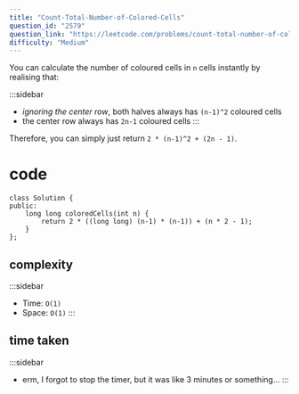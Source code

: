 ```yaml
---
title: "Count-Total-Number-of-Colored-Cells"
question_id: "2579"
question_link: "https://leetcode.com/problems/count-total-number-of-colored-cells/"
difficulty: "Medium"
---
```


You can calculate the number of coloured cells in `n` cells instantly by realising that:

:::sidebar
- *ignoring the center row*, both halves always has `(n-1)^2` coloured cells
- the center row always has `2n-1` coloured cells
:::

Therefore, you can simply just return `2 * (n-1)^2 + (2n - 1)`.

# cod<span>e</span>

```{.cpp}
class Solution {
public:
    long long coloredCells(int n) {
        return 2 * ((long long) (n-1) * (n-1)) + (n * 2 - 1);   
    }
};
```

## complexit<span>y</span>

:::sidebar
- Time: `O(1)`
- Space: `O(1)`
:::


## time take<span>n</span>

:::sidebar
- erm, I forgot to stop the timer, but it was like 3 minutes or something...
:::
